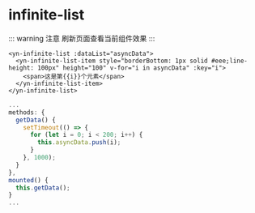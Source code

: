 # infinite-list

::: warning 注意
刷新页面查看当前组件效果
:::
<demo-animationList demo="1"></demo-animationList>
```vue
<yn-infinite-list :dataList="asyncData">
  <yn-infinite-list-item style="borderBottom: 1px solid #eee;line-height: 100px" height="100" v-for="i in asyncData" :key="i">
    <span>这是第{{i}}个元素</span>
  </yn-infinite-list-item>
</yn-infinite-list>
```
```js
...
methods: {
  getData() {
    setTimeout(() => {
      for (let i = 0; i < 200; i++) {
        this.asyncData.push(i);
      }  
    }, 1000);
  }
},
mounted() {
  this.getData();
}
...
```